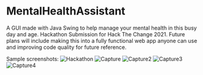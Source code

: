 # MentalHealthAssistant
A GUI made with Java Swing to help manage your mental health in this busy day and age.
Hackathon Submission for Hack The Change 2021. Future plans will include making this into a fully functional web app anyone can use and improving code quality for future reference.


Sample screenshots:
![Hackathon](https://user-images.githubusercontent.com/81478885/144721019-c19304a7-517f-4275-8bad-dc8565267ab1.JPG)
![Capture](https://user-images.githubusercontent.com/73013959/141694203-5a96cf24-d123-44ee-8b33-86dcb3f24944.PNG)
![Capture2](https://user-images.githubusercontent.com/73013959/141694205-e07a4cb0-9038-4f8a-a5dd-f7abccfc6a8c.PNG)
![Capture3](https://user-images.githubusercontent.com/73013959/141694207-847e8d29-0ed8-493e-9c99-9591c7186826.PNG)
![Capture4](https://user-images.githubusercontent.com/73013959/141694208-4119a0f9-e910-40cb-b9a4-ec9bbe30c645.PNG)
